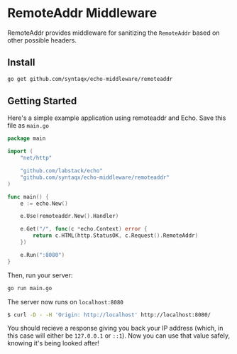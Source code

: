 # RemoteAddr Middleware

RemoteAddr provides middleware for sanitizing the `RemoteAddr` based on other
possible headers.

## Install

```sh
go get github.com/syntaqx/echo-middleware/remoteaddr
```

## Getting Started

Here's a simple example application using remoteaddr and Echo. Save this file as
`main.go`

```go
package main

import (
    "net/http"

    "github.com/labstack/echo"
    "github.com/syntaqx/echo-middleware/remoteaddr"
)

func main() {
    e := echo.New()

    e.Use(remoteaddr.New().Handler)

    e.Get("/", func(c *echo.Context) error {
        return c.HTML(http.StatusOK, c.Request().RemoteAddr)
    })

    e.Run(":8080")
}
```

Then, run your server:

```sh
go run main.go
```

The server now runs on `localhost:8080`

```sh
$ curl -D - -H 'Origin: http://localhost' http://localhost:8080/
```

You should recieve a response giving you back your IP address (which, in this
case will either be `127.0.0.1` or `::1`). Now you can use that value safely,
knowing it's being looked after!
